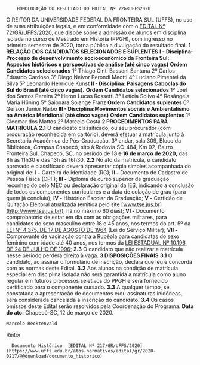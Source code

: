         HOMOLOGAÇÃO DO RESULTADO DO EDITAL Nº 72GRUFFS2020  

 O REITOR DA UNIVERSIDADE FEDERAL DA FRONTEIRA SUL (UFFS), no uso de suas atribuições legais, e em conformidade com o [EDITAL Nº 72/GR/UFFS/2020](https://www.uffs.edu.br/atos-normativos/edital/gr/2020-0072), que dispõe sobre a admissão de alunos em disciplina isolada no curso de Mestrado em História (PPGH), com ingresso no primeiro semestre de 2020, torna pública a divulgação do resultado final.  **1 RELAÇÃO DOS CANDIDATOS SELECIONADOS E SUPLENTES** **I - Disciplina: Processo de desenvolvimento socioeconômico da Fronteira Sul: Aspectos históricos e** **perspectivas de análise (até cinco vagas)**      **Ordem**   **Candidatos selecionados**     1º   Thiago Cinti Bassoni Santana     2º   Carlos Eduardo Cardoso     3º   Diego Neivor Perondi Meotti     4º   Luciano Pimentel da Silva     5º   Leonardo Henrique Kunst     **II - Disciplina: Paisagens Caboclas do Sul do Brasil (até cinco vagas).**      **Ordem**   **Candidatos selecionados**     1º   Joel dos Santos Pereira     2º   Heron Lucas Rossetti     3º   Letícia Solivo     4º   Rosângela Maria Hüning     5º   Saionara Solange Franz          **Ordem**   **Candidatos suplentes**     6º   Gerson Junior Naibo     **III - Disciplina:Movimentos sociais e Ambientalismo na América Meridional (até cinco vagas)**      **Ordem**   **Candidatos suplentes**     1º   Cleomar dos Mattos     2º   Marcelo Costa      **2 PROCEDIMENTOS PARA MATRÍCULA** **2.1**  O candidato classificado, ou seu procurador (com procuração reconhecida em cartório), deverá efetuar a matrícula junto à Secretaria Acadêmica de Pós-Graduação, 3º andar, sala 309, Bloco da Biblioteca, *Campus*  Chapecó, sito à Rodovia SC-484, Km 02, Bairro Fronteira Sul, Chapecó, SC, no período de **13 e 16 de março de 2020,** das 8h às 11h30 e das 13h às 16h30. **2.2**  No ato da matrícula, o candidato aprovado e classificado deverá apresentar cópia simples acompanhada do original de: **I -**  Carteira de identidade (RG); **II -**  Documento de Cadastro de Pessoa Física (CPF); **III -**  Diploma de curso superior de graduação reconhecido pelo MEC ou declaração original da IES, indicando a conclusão de todos os componentes curriculares e a data de colação de grau (para quem já concluiu); **IV -**  Histórico Escolar da Graduação; **V -**  Certidão de Quitação Eleitoral atualizada (emitida pelo site [www.tse.jus.br](http://www.tse.jus.br/), há no máximo 60 dias); **VI -**  Documento comprobatório de estar em dia com as obrigações militares, para candidatos do sexo masculino entre 18 e 45 anos, nos termos do art. 5º da [LEI Nº 4.375, DE 17 DE AGOSTO DE 1964](http://www.planalto.gov.br/ccivil_03/LEIS/L4375.htm) (Lei do Serviço Militar); **VII -**  Comprovante de vacinação contra a Rubéola para candidatas do sexo feminino com idade até 40 anos, nos termos da [LEI ESTADUAL Nº 10.196, DE 24 DE JULHO DE 1996](http://leis.alesc.sc.gov.br/html/1996/10196_1996_lei.html); **2.3**  O candidato que não realizar a matrícula nesse período perderá direito à vaga.  **3 DISPOSIÇÕES FINAIS** **3.1**  O candidato, ao assinar o formulário de inscrição, declara que leu e concorda com as normas deste Edital. **3.2**  Aos alunos na condição de matrícula especial em disciplina isolada não será garantida a matrícula como aluno regular em futuros processos seletivos do PPGH e será fornecido certificado para o componente cursado. **3.3**  A qualquer tempo, se constatada a apresentação de documentos e/ou assinaturas inidôneas, será considerada cancelada a inscrição do candidato. **3.4**  Os casos omissos deste Edital serão resolvidos pela Coordenação do Programa.        **Data do ato:** Chapecó-SC, 12 de março de 2020.   
 

    Marcelo Recktenvald   
 Reitor 

      Documento Histórico  [EDITAL Nº 217/GR/UFFS/2020](https://www.uffs.edu.br/atos-normativos/edital/gr/2020-0217/@@download/documento_historico)     
      